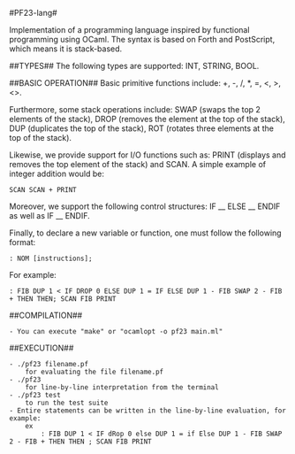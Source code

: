#PF23-lang#

Implementation of a programming language inspired by functional programming using OCaml. The syntax is based on Forth and PostScript, which means it is stack-based.

##TYPES##
The following types are supported: INT, STRING, BOOL.

##BASIC OPERATION##
Basic primitive functions include: +, -, /, *, =, <, >, <>.

Furthermore, some stack operations include: SWAP (swaps the top 2 elements of the stack), DROP (removes the element at the top of the stack), DUP (duplicates the top of the stack), ROT (rotates three elements at the top of the stack).

Likewise, we provide support for I/O functions such as: PRINT (displays and removes the top element of the stack) and SCAN. A simple example of integer addition would be:

	SCAN SCAN + PRINT 

Moreover, we support the following control structures: <condition> IF __ ELSE __ ENDIF as well as <condition> IF __ ENDIF.

Finally, to declare a new variable or function, one must follow the following format:

	: NOM [instructions]; 

For example: 

	: FIB DUP 1 < IF DROP 0 ELSE DUP 1 = IF ELSE DUP 1 - FIB SWAP 2 - FIB + THEN THEN; SCAN FIB PRINT


##COMPILATION##

    - You can execute "make" or "ocamlopt -o pf23 main.ml"

##EXECUTION## 

    - ./pf23 filename.pf 
        for evaluating the file filename.pf 
    - ./pf23
        for line-by-line interpretation from the terminal
    - ./pf23 test
        to run the test suite
    - Entire statements can be written in the line-by-line evaluation, for example:
        ex
            : FIB DUP 1 < IF dRop 0 else DUP 1 = if Else DUP 1 - FIB SWAP 2 - FIB + THEN THEN ; SCAN FIB PRINT
